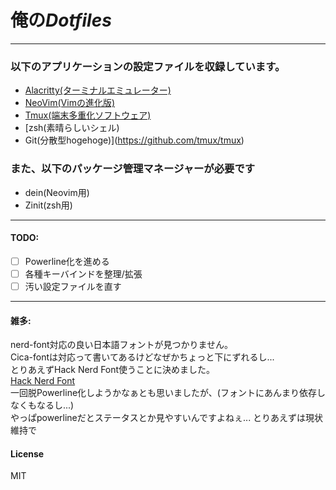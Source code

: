 # 俺の*Dotfiles*
---
### 以下のアプリケーションの設定ファイルを収録しています。
- [Alacritty(ターミナルエミュレーター)](https://github.com/alacritty/alacritty)
- [NeoVim(Vimの進化版)](https://github.com/neovim/neovim)
- [Tmux(端末多重化ソフトウェア)](https://github.com/tmux/tmux)
- [zsh(素晴らしいシェル)
- Git(分散型hogehoge)](https://github.com/tmux/tmux)
### また、以下のパッケージ管理マネージャーが必要です
- dein(Neovim用)
- Zinit(zsh用)
---
#### TODO:
- [ ] Powerline化を進める
- [ ] 各種キーバインドを整理/拡張
- [ ] 汚い設定ファイルを直す
---
#### 雑多:
nerd-font対応の良い日本語フォントが見つかりません。  
Cica-fontは対応って書いてあるけどなぜかちょっと下にずれるし...  
とりあえずHack Nerd Font使うことに決めました。  
[Hack Nerd Font](https://github.com/ryanoasis/nerd-fonts/releases/download/v2.1.0/Hack.zip)  
一回脱Powerline化しようかなぁとも思いましたが、(フォントにあんまり依存しなくもなるし...)  
やっぱpowerlineだとステータスとか見やすいんですよねぇ...
とりあえずは現状維持で

#### License
MIT
